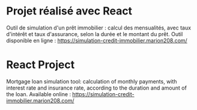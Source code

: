 # Projet réalisé avec React

Outil de simulation d'un prêt immobilier : calcul des mensualités, avec taux d'intérêt et taux d'assurance, selon la durée et le montant du prêt.
Outil disponible en ligne : https://simulation-credit-immobilier.marion208.com/

# React Project

Mortgage loan simulation tool: calculation of monthly payments, with interest rate and insurance rate, according to the duration and amount of the loan.
Available online : https://simulation-credit-immobilier.marion208.com/

